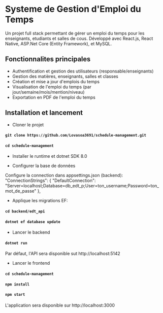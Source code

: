 # Systeme de Gestion d'Emploi du Temps

Un projet full stack permettant de gérer un emploi du temps pour les enseignants, etudiants et salles de cous.
Développé avec React.js, React Native, ASP.Net Core (Entity Framework), et MySQL.

## Fonctionnalites principales
- Authentification et gestion des utilisateurs (responsable/enseignants)
- Gestion des matières, enseignants, salles et classes
- Création et mise a jour d'emplois du temps
- Visualisation de l'emploi du temps (par jour/semaine/mois/mention/niveau)
- Exportation en PDF de l'emploi du temps

## Installation et lancement
* Cloner le projet

#### `git clone https://github.com/Lovasoa3691/schedule-management.git`
#### `cd schedule-management`

* Installer le runtime et dotnet SDK 8.0

* Configurer la base de données

Configure la connection dans appsettings.json (backend):
"ConnectionStrings": {
    "DefaultConnection": "Server=localhost;Database=db_edt_p;User=ton_username;Password=ton_mot_de_passe"
  },

* Applique les migrations EF:

#### `cd backend/edt_api`
#### `dotnet ef database update`

* Lancer le backend

#### `dotnet run`

Par défaut, l'API sera disponible sut http://localhost:5142

* Lancer le frontend

#### `cd schedule-management`
#### `npm install`
#### `npm start`

L'application sera disponible sur http://localhost:3000

